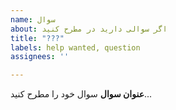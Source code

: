 ```yaml
---
name: سوال
about: اگر سوالی دارید در مطرح کنید
title: "???"
labels: help wanted, question
assignees: ''

---
```


**عنوان سوال**
سوال خود را مطرح کنید...
